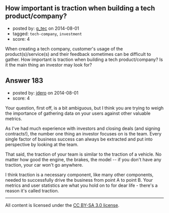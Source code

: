 ## How important is traction when building a tech product/company?

- posted by: [g_tec](https://stackexchange.com/users/3486715/g-tec) on 2014-08-01
- tagged: `tech-company`, `investment`
- score: 4

<p>When creating a tech company, customer's usage of the product(s)/service(s) and their feedback sometimes can be difficult to gather. How important is traction when building a tech product/company? Is it the main thing an investor may look for?</p>



## Answer 183

- posted by: [jdero](https://stackexchange.com/users/1972448/jdero) on 2014-08-01
- score: 4

<p>Your question, first off, is a bit ambiguous, but I think you are trying to weigh the importance of gathering data on your users against other valuable metrics.</p>

<p>As I've had much experience with investors and closing deals (and signing contracts!), the number one thing an investor focuses on is the team. Every single factor of business success can always be extracted and put into perspective by looking at the team.</p>

<p>That said, the traction of your team is similar to the traction of a vehicle. No matter how good the engine, the brakes, the model -- if you don't have any traction, your car won't go anywhere.</p>

<p>I think traction is a necessary component, like many other components, needed to successfully drive the business from point A to point B. Your metrics and user statistics are what you hold on to for dear life - there's a reason it's called traction.</p>




---

All content is licensed under the [CC BY-SA 3.0 license](https://creativecommons.org/licenses/by-sa/3.0/).
